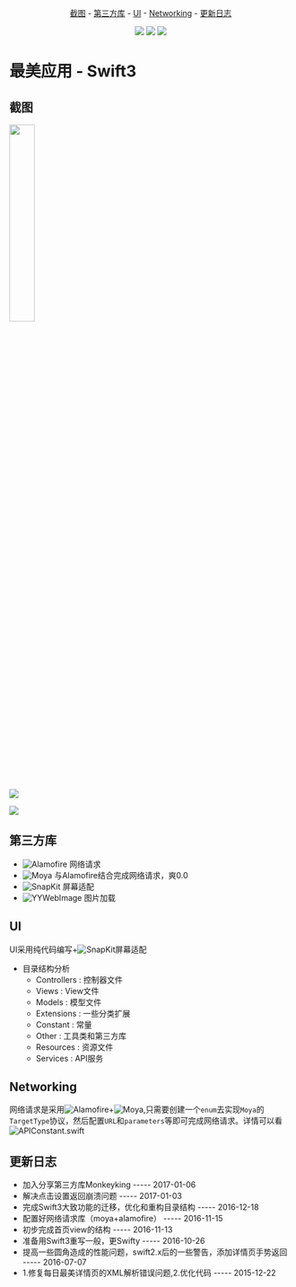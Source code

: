 <p align="center">
<a href="#截图">截图</a> -
<a href="#第三方库">第三方库</a> -
<a href="#UI">UI</a> -
<a href="#Networking">Networking</a> -
<a href="#更新日志">更新日志</a>
</p>

<p align="center">
<a href="https://developer.apple.com/swift"><img src="https://img.shields.io/badge/language-Swift3-orange.svg"></a>
<a href="https://developer.apple.com/ios"><img src="https://img.shields.io/badge/platform-iOS9-blue.svg?style=flat"></a>
<a href="https://https://github.com/lyimin/beautifulApp/blob/develop/LICENSE"><img src="http://img.shields.io/badge/license-MIT-lightgrey.svg?style=flat"></a>
</p>

# 最美应用 - Swift3
  
## 截图

<img src="https://github.com/lyimin/beautifulApp/blob/master/BeautifulApp/BeautifulApp/Resources/1.gif" width="30%" height="30%" />

![](https://github.com/lyimin/beautifulApp/blob/master/BeautifulApp/BeautifulApp/Resources/2.gif)

![](https://github.com/lyimin/beautifulApp/blob/master/BeautifulApp/BeautifulApp/Resources/3.gif)

## 第三方库

- ![Alamofire](https://github.com/Alamofire/Alamofire)      网络请求
- ![Moya](https://github.com/Moya/Moya)                     与Alamofire结合完成网络请求，爽0.0
- ![SnapKit](https://github.com/SnapKit/SnapKit)            屏幕适配
- ![YYWebImage](https://github.com/ibireme/YYWebImage)      图片加载

## UI

UI采用纯代码编写+![SnapKit](https://github.com/SnapKit/SnapKit)屏幕适配

- 目录结构分析
  - Controllers    : 控制器文件
  - Views          : View文件
  - Models         : 模型文件
  - Extensions     : 一些分类扩展
  - Constant       : 常量
  - Other          : 工具类和第三方库
  - Resources      : 资源文件
  - Services       : API服务
  
## Networking

网络请求是采用![Alamofire](https://github.com/Alamofire/Alamofire)+![Moya](https://github.com/Moya/Moya),只需要创建一个`enum`去实现`Moya`的`TargetType`协议，然后配置`URL`和`parameters`等即可完成网络请求。详情可以看![APIConstant.swift](https://github.com/lyimin/beautifulApp/blob/master/BeautifulApp/BeautifulApp/Constant/APIConstant.swift)


## 更新日志
- 加入分享第三方库Monkeyking                       ----- 2017-01-06
- 解决点击设置返回崩溃问题                          ----- 2017-01-03
- 完成Swift3大致功能的迁移，优化和重构目录结构              ----- 2016-12-18
- 配置好网络请求库（moya+alamofire）     ----- 2016-11-15
- 初步完成首页view的结构       ----- 2016-11-13
- 准备用Swift3重写一般，更Swifty   ----- 2016-10-26
- 提高一些圆角造成的性能问题，swift2.x后的一些警告，添加详情页手势返回   ----- 2016-07-07
- 1.修复每日最美详情页的XML解析错误问题,2.优化代码 ----- 2015-12-22
